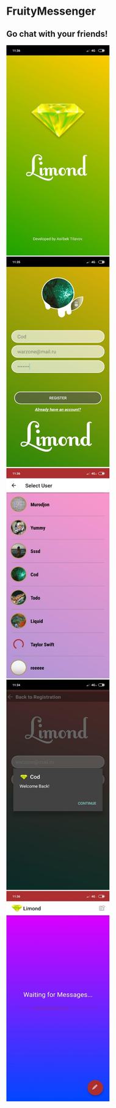 # FruityMessenger
Go chat with your friends!
---
<img src="/i1.jpg" width="270" height="550"/>  <img src="/i2.jpg" width="270" height="550"/>  <img src="/i3.jpg" width="270" height="550"/>
<img src="/i5.jpg" width="270" height="550"/>  <img src="/i4.jpg" width="270" height="550"/>
